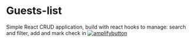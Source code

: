# Guests-list
Simple React CRUD application, build with react hooks to manage: search and filter, add and mark check in
[![amplifybutton](https://oneclick.amplifyapp.com/button.svg)](https://console.aws.amazon.com/amplify/home#/deploy?repo=https://github.com/prashidi/guests-list)
